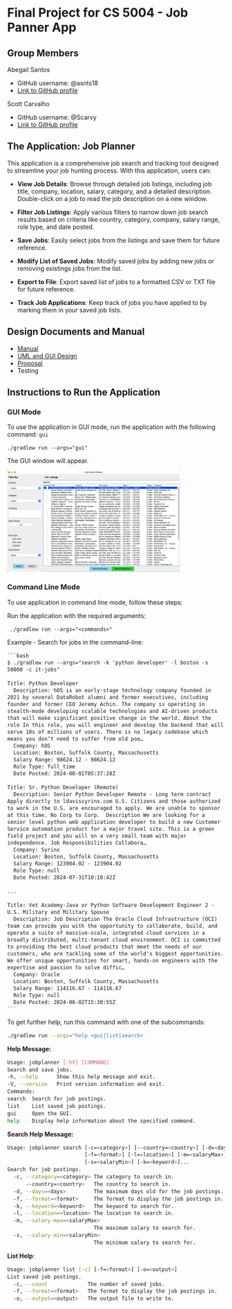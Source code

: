 # Final Project for CS 5004 - Job Panner App
## Group Members
Abegail Santos
- GitHub username: @asnts18
- [Link to GitHub profile](https://github.com/asnts18)

Scott Carvalho
- GitHub username: @Scarvy
- [Link to GitHub profile](https://github.com/scarvy)

## The Application: Job Planner

This application is a comprehensive job search and tracking tool designed to streamline your job hunting process. With this application, users can:

- **View Job Details**: Browse through detailed job listings, including job title, company, location, salary, category, and a detailed description. Double-click on a job to read the job description on a new window.

- **Filter Job Listings**: Apply various filters to narrow down job search results based on criteria like country, category, company, salary range, role type, and date posted.

- **Save Jobs**: Easily select jobs from the listings and save them for future reference.

- **Modify List of Saved Jobs**: Modify saved jobs by adding new jobs or removing existings jobs from the list.

- **Export to File**: Export saved list of jobs to a formatted CSV or TXT file for future reference.

- **Track Job Applications**: Keep track of jobs you have applied to by marking them in your saved job lists.

## Design Documents and Manual

- [Manual](Manual/README.md)
- [UML and GUI Design](DesignDocuments/README.md)
- [Proposal](https://docs.google.com/document/d/1YjlAw12svy9zmpYXrEizCwlTQeFE_9PsbCtp4eFsQtQ/edit?usp=sharing)
- Testing

## Instructions to Run the Application

### GUI Mode

To use the application in GUI mode, run the application with the following command: `gui`

```
./gradlew run --args="gui"
```

The GUI window will appear.


   <img src="GUITestingHistory/screenshots/gui-main-window.png" alt="Main GUI Window" width="400">


### Command Line Mode

To use application in command line mode, follow these steps:

Run the application with the required arguments:
   
   ```
    ./gradlew run --args="<commands>"
   ```

Example - Search for jobs in the command-line:
   
    ```bash
    $ ./gradlew run --args="search -k 'python developer' -l boston -s 50000 -c it-jobs"

    Title: Python Developer
      Description: hOS is an early-stage technology company founded in 2021 by several DataRobot alumni and former executives, including founder and former CEO Jeremy Achin. The company is operating in stealth-mode developing scalable technologies and AI-driven products that will make significant positive change in the world. About the role In this role, you will engineer and develop the backend that will serve 10s of millions of users. There is no legacy codebase which means you don’t need to suffer from old poo…
      Company: hOS
      Location: Boston, Suffolk County, Massachusetts
      Salary Range: 98624.12 - 98624.12
      Role Type: full_time
      Date Posted: 2024-08-01T05:37:28Z

    Title: Sr. Python Developer (Remote)
      Description: Senior Python Developer Remote - Long term contract Apply directly to ldavissyrinx.com U.S. Citizens and those authorized to work in the U.S. are encouraged to apply. We are unable to sponsor at this time. No Corp to Corp. ​ Description We are looking for a senior level python web application developer to build a new Customer Service automation product for a major travel site. This is a green field project and you will on a very small team with major independence. Job Responsibilities Collabora…
      Company: Syrinx
      Location: Boston, Suffolk County, Massachusetts
      Salary Range: 123904.02 - 123904.02
      Role Type: null
      Date Posted: 2024-07-31T10:18:42Z

    ...
    
    Title: Vet Academy-Java or Python Software Development Engineer 2 - U.S. Military and Military Spouse
      Description: Job Description The Oracle Cloud Infrastructure (OCI) team can provide you with the opportunity to collaborate, build, and operate a suite of massive-scale, integrated cloud services in a broadly distributed, multi-tenant cloud environment. OCI is committed to providing the best cloud products that meet the needs of our customers, who are tackling some of the world's biggest opportunities. We offer unique opportunities for smart, hands-on engineers with the expertise and passion to solve diffic…
      Company: Oracle
      Location: Boston, Suffolk County, Massachusetts
      Salary Range: 114116.67 - 114116.67
      Role Type: null
      Date Posted: 2024-08-02T15:30:55Z
    ```

To get further help, run this command with one of the subcommands:

```bash
./gradlew run --args="help <gui|list|search>
```

**Help Message:**

```bash
Usage: jobplanner [-hV] [COMMAND]
Search and save jobs.
-h, --help      Show this help message and exit.
-V, --version   Print version information and exit.
Commands:
search  Search for job postings.
list    List saved job postings.
gui     Open the GUI.
help    Display help information about the specified command.
```

**Search Help Message:**

```bash
Usage: jobplanner search [-c=<category>] [--country=<country>] [-d=<days>]
                         [-f=<format>] [-l=<location>] [-m=<salaryMax>]
                         [-s=<salaryMin>] [-k=<keyword>]...
Search for job postings.
  -c, --category=<category> The category to search in.
      --country=<country>   The country to search in.
  -d, --days=<days>         The maximum days old for the job postings.
  -f, --format=<format>     The format to display the job postings in.
  -k, --keyword=<keyword>   The keyword to search for.
  -l, --location=<location> The location to search in.
  -m, --salary-max=<salaryMax>
                            The maximum salary to search for.
  -s, --salary-min=<salaryMin>
                            The minimum salary to search for.
```

**List Help**:

```bash
Usage: jobplanner list [-c] [-f=<format>] [-o=<output>]
List saved job postings.
  -c, --count             The number of saved jobs.
  -f, --format=<format>   The format to display the job postings in.
  -o, --output=<output>   The output file to write to.
```
